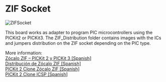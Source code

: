 # ZIF Socket

![ZIFSocket](https://i2.wp.com/palmacas.com/wp-content/uploads/post25_1.png?w=662&ssl=1)

This board works as adapter to program PIC microcontrollers using the PICKit2 or PICKit3. The ZIF_Distribution folder contains images with the ICs and jumpers distribution on the ZIF socket depending on the PIC type.

More information:\
[Zócalo ZIF – PICKit 2 y PICKit 3 [Spanish]](https://palmacas.com/zocalo-zif-pickit-2-y-pickit-3/)  
[Distribución de Zócalo ZIF [Spanish]](https://palmacas.com/distribucion-zocalo-zif/)  
[PICKit 2 Clone Zócalo ZIF [Spanish]](https://palmacas.com/pickit-2-clone-zocalo-zif/)  
[PICKit 2 Clone ICSP [Spanish]](https://palmacas.com/pickit-2-clone-icsp/)
